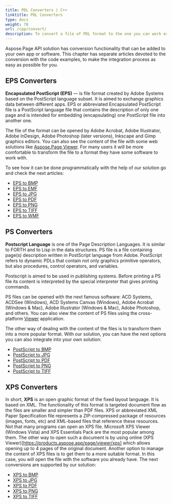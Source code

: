 ```yaml
---
title: PDL Converters | C++
linktitle: PDL Converters
type: docs
weight: 70
url: /cpp/convert/
description: To convert a file of PDL format to the one you can work easier like PDF, BMP, JPG, etc. use this API for C++. See the examples depicted in the code.
---
```


Aspose.Page API solution has conversion functionality that can be added to your own app or software. This chapter has separate articles devoted to the conversion with the code examples, to make the integration process as easy as possible for you.

## EPS Converters ##

**Encapsulated PostScript (EPS)** — is file format created by Adobe Systems based on the
PostScript language subset. It is aimed to exchange graphics data between different apps. 
EPS or abbreviated Encapsulated PostScript file is a PostScript language file that contains the description of only one page and is intended for embedding (encapsulating) one PostScript file into another one. 

The file of the format can be opened by Adobe Acrobat, Adobe Illustrator, Adobe InDesign, Adobe Photoshop (later versions), Inkscape and Gimp graphics editors. You can also see the content of the file with some web solutions like [Aspose.Page Viewer](https://products.aspose.app/page/viewer). For many users it will be more comfortable to transform the file to a format they have some software to work with.

To see how it can be done programmatically with the help of our solution go and check the next articles:
- [EPS to BMP](https://docs.aspose.com/page/cpp/convert/eps-to-bmp/)
- [EPS to EMF](https://docs.aspose.com/page/cpp/convert/eps-to-emf/)
- [EPS to JPG](https://docs.aspose.com/page/cpp/convert/eps-to-jpg/) 
- [EPS to PDF](https://docs.aspose.com/page/cpp/convert/eps-to-pdf/) 
- [EPS to PNG](https://docs.aspose.com/page/cpp/convert/eps-to-png/)
- [EPS to TIFF](https://docs.aspose.com/page/cpp/convert/eps-to-tiff/)
- [EPS to WMF](https://docs.aspose.com/page/cpp/convert/eps-to-wmf/)

## PS Converters ##
**Postscript Language** is one of the Page Description Languages. It is similar to FORTH and to Lisp in the data structures.
PS file is a file containing page(s) description written in PostScript language from Adobe. PostScript refers to dynamic PDLs that contain not only graphics primitive operators, but also procedures, control operators, and variables.

Postscript is aimed to be used in publishing systems. Before printing a PS file its content is interpreted by the special interpreter that gives printing commands.


PS files can be opened with the next famous software: ACD Systems, ACDSee (Windows), ACD Systems Canvas (Windows), Adobe Acrobat (Windows & Mac), Adobe Illustrator (Windows & Mac), Adobe Photoshop, and others. You can also view the content of PS files using the cross-platform [Viewer](https://products.aspose.app/page/viewer/ps) application.

The other way of dealing with the content of the files is to transform them into a more popular format. With our solution, you can have the next options you can also integrate into your own solution:
- [PostScript to BMP](https://docs.aspose.com/page/cpp/convert/ps-to-bmp/)
- [PostScript to JPG](https://docs.aspose.com/page/cpp/convert/ps-to-jpg/) 
- [PostScript to PDF](https://docs.aspose.com/page/cpp/convert/ps-to-pdf/) 
- [PostScript to PNG](https://docs.aspose.com/page/cpp/convert/ps-to-png/) 
- [PostScript to TIFF](https://docs.aspose.com/page/cpp/convert/ps-to-tiff/) 

## XPS Converters ##
In short, **XPS** is an open graphic format of the fixed layout language. It is based on XML. The functionality of this format is targeted document flow as the files are smaller and simpler than PDF files.
XPS or abbreviated XML Paper Specification file represents a ZIP-compressed package of resources (images, fonts, etc) and XML-based files that reference these resources. 
Not that many programs can open an XPS file. Microsoft XPS Viewer (Windows Vista) and XPS Essentials Pack are the most popular among them. The other way to open such a document is by using online (XPS Viewer)[https://products.aspose.app/page/viewer/xps] which allows opening up to 4 pages of the original document.
Another option to manage the content of XPS files is to get them to a more suitable format. In this case, you will open the file with the software you already have. The next conversions are supported by our solution:

- [XPS to BMP](https://docs.aspose.com/page/cpp/convert/xps-to-bmp/)
- [XPS to JPG](https://docs.aspose.com/page/cpp/convert/xps-to-jpg/) 
- [XPS to PDF](https://docs.aspose.com/page/cpp/convert/xps-to-pdf/) 
- [XPS to PNG](https://docs.aspose.com/page/cpp/convert/xps-to-png/) 
- [XPS to TIFF](https://docs.aspose.com/page/cpp/convert/xps-to-tiff/) 
 





